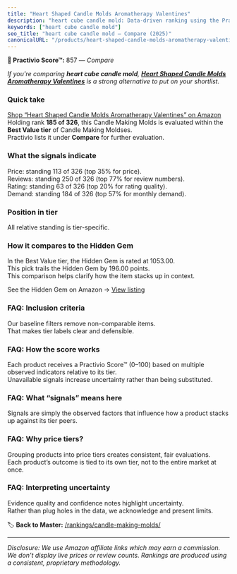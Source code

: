 ```yaml
---
title: "Heart Shaped Candle Molds Aromatherapy Valentines"
description: "heart cube candle mold: Data-driven ranking using the Practivio Score™. Positioned by quality, value, demand, findability, momentum."
keywords: ["heart cube candle mold"]
seo_title: "heart cube candle mold — Compare (2025)"
canonicalURL: "/products/heart-shaped-candle-molds-aromatherapy-valentines-B0DNT2TC7W/"
---
```


**🛒 Practivio Score™:** 857 — _Compare_


*If you're comparing **heart cube candle mold**, **[Heart Shaped Candle Molds Aromatherapy Valentines](https://www.amazon.com/dp/B0DNT2TC7W?tag=practivio-20)** is a strong alternative to put on your shortlist.*
### Quick take
[Shop “Heart Shaped Candle Molds Aromatherapy Valentines” on Amazon](https://www.amazon.com/dp/B0DNT2TC7W?tag=practivio-20)
Holding rank **185 of 326**, this Candle Making Molds is evaluated within the **Best Value tier** of Candle Making Moldses.  
Practivio lists it under **Compare** for further evaluation.

### What the signals indicate
Price: standing 113 of 326 (top 35% for price).  
Reviews: standing 250 of 326 (top 77% for review numbers).  
Rating: standing 63 of 326 (top 20% for rating quality).  
Demand: standing 184 of 326 (top 57% for monthly demand).

### Position in tier
All relative standing is tier-specific.

### How it compares to the Hidden Gem
In the Best Value tier, the Hidden Gem is rated at 1053.00.  
This pick trails the Hidden Gem by 196.00 points.  
This comparison helps clarify how the item stacks up in context.  

See the Hidden Gem on Amazon → [View listing](https://www.amazon.com/dp/B07PM3XRXY?tag=practivio-20)

### FAQ: Inclusion criteria
Our baseline filters remove non-comparable items.  
That makes tier labels clear and defensible.

### FAQ: How the score works
Each product receives a Practivio Score™ (0–100) based on multiple observed indicators relative to its tier.  
Unavailable signals increase uncertainty rather than being substituted.

### FAQ: What “signals” means here
Signals are simply the observed factors that influence how a product stacks up against its tier peers.

### FAQ: Why price tiers?
Grouping products into price tiers creates consistent, fair evaluations.  
Each product’s outcome is tied to its own tier, not to the entire market at once.

### FAQ: Interpreting uncertainty
Evidence quality and confidence notes highlight uncertainty.  
Rather than plug holes in the data, we acknowledge and present limits.

<!-- Missing template for Compare/CompareWithinPriceClass -->


🏷️ **Back to Master:** [/rankings/candle-making-molds/](/rankings/candle-making-molds/)

---
_Disclosure: We use Amazon affiliate links which may earn a commission. We don’t display live prices or review counts. Rankings are produced using a consistent, proprietary methodology._
